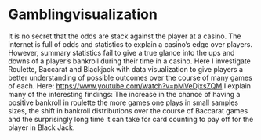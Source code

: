 # Gamblingvisualization

It is no secret that the odds are stack against the player at a casino. The internet is full of odds and statistics to explain a casino’s edge over players. However, summary statistics fail to give a true glance into the ups and downs of a player’s bankroll during their time in a casino. Here I investigate Roulette, Baccarat and Blackjack with data visualization to give players a better understanding of possible outcomes over the course of many games of each. Here: https://www.youtube.com/watch?v=pMVeDjxsZQM I explain many of the interesting findings: The increase in the chance of having a positive bankroll in roulette the more games one plays in small samples sizes, the shift in bankroll distributions over the course of Baccarat games and the surprisingly long time it can take for card counting to pay off for the player in Black Jack.
